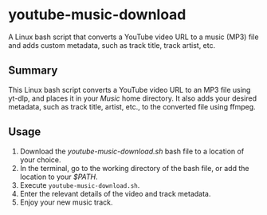 # youtube-music-download
A Linux bash script that converts a YouTube video URL to a music (MP3) file and adds custom metadata, such as track title, track artist, etc.

## Summary
This Linux bash script converts a YouTube video URL to an MP3 file using yt-dlp, and places it in your _Music_ home directory. It also adds your desired metadata, such as track title, artist, etc., to the converted file using ffmpeg.

## Usage
1. Download the _youtube-music-download.sh_ bash file to a location of your choice.
2. In the terminal, go to the working directory of the bash file, or add the location to your _$PATH_.
3. Execute `youtube-music-download.sh`.
4. Enter the relevant details of the video and track metadata.
5. Enjoy your new music track.
